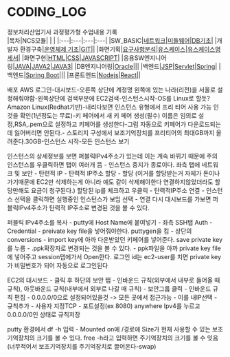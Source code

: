 # CODING_LOG
정보처리산업기사 과정평가형 수업내용 기록 <br>
|목차|NCS모듈| | |
|:---|:---|:---|:---|
|SW_BASIC|[네트워크](./SW_BASIC/네트워크)|[미들웨어](./SW_BASIC/미들웨어)|[DB기초](./SW_BASIC/DB기초)|
|개발자 환경구축|[운영체제 기초](./개발자_환경구축/리눅스)|[GIT](./개발자_환경구축/GIT)||
|화면기획|[요구사항분석](./화면기획/요구사항분석)|[유스케이스](./화면기획/유스케이스)|[유스케이스명세서](./화면기획/유스케이스명세서)|
|화면구현|[HTML](./화면구현/HTML)|[CSS](./화면구현/CSS)|[JAVASCRIPT](./화면구현/JS)|
|응용SW엔지니어링|[JAVA](./프로그래밍언어/JAVA)|[JAVA2](./프로그래밍언어/JAVA2)|[JAVA3](./프로그래밍언어/JAVA3)|
|DB엔지니어링|[Oracle](./DB엔지니어링/ORACLE)|||
|백엔드|[JSP](./백엔드/JSP)|[Servlet](./백엔드/Servlet)|[Spring](./백엔드/Spring)|
|백엔드|[Spring Boot](./백엔드/Spring_Boot)|||
|프론트엔드|[Nodejs](./프론트엔드/Nodejs)|[React](./프론트엔드/React)||

배포 AWS
로그인-대시보드-오른쪽 상단에 계정명 왼쪽에 있는 나라(리전)을 서울로 설정해줘야함-왼쪽상단에 검색부분에 EC2검색-인스턴스시작-OS를 Linux로 할듯?Amazon Linux(Redhat기반)-내리다보면 인스턴스 유형에서 프리 티어 사용 가능 인것을 확인(1년정도는 무료)-키 페어에서 새 키 페어 생성(필수) 이름은 임의로 설정,RSA,.pem으로 설정하고 키페어를 생성한다-그럼 자동으로 키페어가 다운로드되는데 잃어버리면 안된다.- 스토리지 구성에서 보조기억장치를 프리티어의 최대GB까지 올려준다.30GB-인스턴스 시작-모든 인스턴스 보기

인스턴스의 상세정보를 보면 퍼블릭IPv4주소가 있는데 이는 계속 바뀌기 때문에 주의
인스턴스를 우클릭하면 탭이 여러개 뜸 - 인스턴스 중지가 종료이다.
좌측 탭에 네트워크 및 보안 - 탄련적 IP - 탄력적 IP주소 할당 - 할당 (이거를 할당받는거 자체가 돈이나가기때문에 EC2만 삭제하는게 아니라 얘도 같이 삭제해야한다 연결하지않았더라도 할당만해도 요금이 청구된다.)
할당된 ip를 체크하고 우클릭 - 탄력적IP주소 연결 - 인스턴스 선택을 클릭하면 실행중인 인스턴스가 보임 선택 - 연결
다시 대시보드를 가보면 퍼블릭IPv4주소가 탄력적 IP주소로 변경된 것을 볼 수 있다.

퍼블릭 IPv4주소를 복사 - putty에 Host Name에 붙여넣기 - 좌측 SSH탭 Auth - Credential - preivate key file을 넣어줘야한다.
puttygen을 킴 - 상단의 conversions - import key에 아까 다운받았던 키페어를 넣어준다. save private key를 누름 - .ppk확장자로 변경되는 것을 볼 수 있다. - ppk파일을 아까 private key file에 넣어주고 session탭에가서 Open한다.
로그인 id는 ec2-user를 치면 private key가 비밀번호가 되어 자동으로 로그인된다

EC2의 대시보드 - 클릭 후 하단의 보안 탭 - 인바운드 규칙(외부에서 내부로 들어올 때 규칙), 아웃바운드 규칙(내부에서 외부로 나갈 때 규칙) -
보안그룹 클릭 - 인바운드 규칙 편집 - 0.0.0.0/0으로 설정되어있을것 -> 모든 곳에서 접근가능 - 이를 내IP선택 - 규칙추가 - 사용자 지정TCP - 포트설정(ex 8080) anywhere Ipv4를 누르고 0.0.0.0/0인 상태로 규칙저장

putty 환경에서 df -h 입력 - Mounted on에 /경로에 Size가 현재 사용할 수 있는 보조기억장치의 크기를 볼 수 있다.
free -h라고 입력하면 주기억장치의 크기를 볼 수 잇음(너무적어서 보조기억장치를 주기억장치로 끌어온다-swap)
